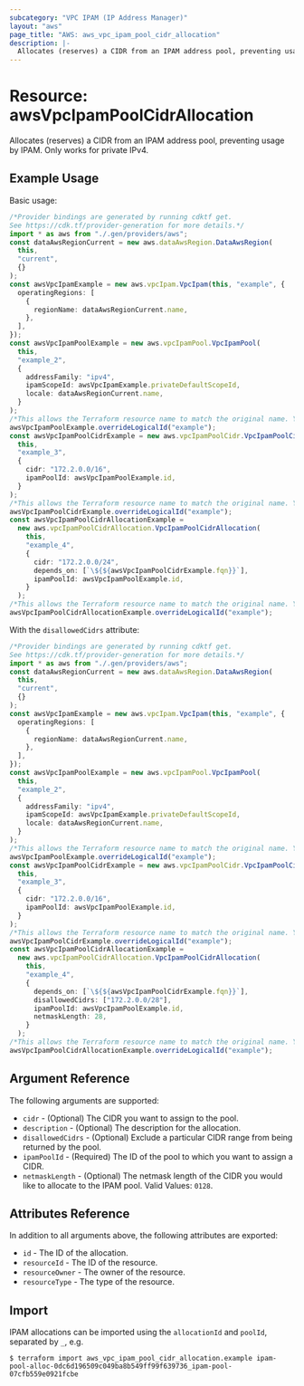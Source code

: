 ```yaml
---
subcategory: "VPC IPAM (IP Address Manager)"
layout: "aws"
page_title: "AWS: aws_vpc_ipam_pool_cidr_allocation"
description: |-
  Allocates (reserves) a CIDR from an IPAM address pool, preventing usage by IPAM.
---
```


# Resource: awsVpcIpamPoolCidrAllocation

Allocates (reserves) a CIDR from an IPAM address pool, preventing usage by IPAM. Only works for private IPv4.

## Example Usage

Basic usage:

```typescript
/*Provider bindings are generated by running cdktf get.
See https://cdk.tf/provider-generation for more details.*/
import * as aws from "./.gen/providers/aws";
const dataAwsRegionCurrent = new aws.dataAwsRegion.DataAwsRegion(
  this,
  "current",
  {}
);
const awsVpcIpamExample = new aws.vpcIpam.VpcIpam(this, "example", {
  operatingRegions: [
    {
      regionName: dataAwsRegionCurrent.name,
    },
  ],
});
const awsVpcIpamPoolExample = new aws.vpcIpamPool.VpcIpamPool(
  this,
  "example_2",
  {
    addressFamily: "ipv4",
    ipamScopeId: awsVpcIpamExample.privateDefaultScopeId,
    locale: dataAwsRegionCurrent.name,
  }
);
/*This allows the Terraform resource name to match the original name. You can remove the call if you don't need them to match.*/
awsVpcIpamPoolExample.overrideLogicalId("example");
const awsVpcIpamPoolCidrExample = new aws.vpcIpamPoolCidr.VpcIpamPoolCidr(
  this,
  "example_3",
  {
    cidr: "172.2.0.0/16",
    ipamPoolId: awsVpcIpamPoolExample.id,
  }
);
/*This allows the Terraform resource name to match the original name. You can remove the call if you don't need them to match.*/
awsVpcIpamPoolCidrExample.overrideLogicalId("example");
const awsVpcIpamPoolCidrAllocationExample =
  new aws.vpcIpamPoolCidrAllocation.VpcIpamPoolCidrAllocation(
    this,
    "example_4",
    {
      cidr: "172.2.0.0/24",
      depends_on: [`\${${awsVpcIpamPoolCidrExample.fqn}}`],
      ipamPoolId: awsVpcIpamPoolExample.id,
    }
  );
/*This allows the Terraform resource name to match the original name. You can remove the call if you don't need them to match.*/
awsVpcIpamPoolCidrAllocationExample.overrideLogicalId("example");

```

With the `disallowedCidrs` attribute:

```typescript
/*Provider bindings are generated by running cdktf get.
See https://cdk.tf/provider-generation for more details.*/
import * as aws from "./.gen/providers/aws";
const dataAwsRegionCurrent = new aws.dataAwsRegion.DataAwsRegion(
  this,
  "current",
  {}
);
const awsVpcIpamExample = new aws.vpcIpam.VpcIpam(this, "example", {
  operatingRegions: [
    {
      regionName: dataAwsRegionCurrent.name,
    },
  ],
});
const awsVpcIpamPoolExample = new aws.vpcIpamPool.VpcIpamPool(
  this,
  "example_2",
  {
    addressFamily: "ipv4",
    ipamScopeId: awsVpcIpamExample.privateDefaultScopeId,
    locale: dataAwsRegionCurrent.name,
  }
);
/*This allows the Terraform resource name to match the original name. You can remove the call if you don't need them to match.*/
awsVpcIpamPoolExample.overrideLogicalId("example");
const awsVpcIpamPoolCidrExample = new aws.vpcIpamPoolCidr.VpcIpamPoolCidr(
  this,
  "example_3",
  {
    cidr: "172.2.0.0/16",
    ipamPoolId: awsVpcIpamPoolExample.id,
  }
);
/*This allows the Terraform resource name to match the original name. You can remove the call if you don't need them to match.*/
awsVpcIpamPoolCidrExample.overrideLogicalId("example");
const awsVpcIpamPoolCidrAllocationExample =
  new aws.vpcIpamPoolCidrAllocation.VpcIpamPoolCidrAllocation(
    this,
    "example_4",
    {
      depends_on: [`\${${awsVpcIpamPoolCidrExample.fqn}}`],
      disallowedCidrs: ["172.2.0.0/28"],
      ipamPoolId: awsVpcIpamPoolExample.id,
      netmaskLength: 28,
    }
  );
/*This allows the Terraform resource name to match the original name. You can remove the call if you don't need them to match.*/
awsVpcIpamPoolCidrAllocationExample.overrideLogicalId("example");

```

## Argument Reference

The following arguments are supported:

* `cidr` - (Optional) The CIDR you want to assign to the pool.
* `description` - (Optional) The description for the allocation.
* `disallowedCidrs` - (Optional) Exclude a particular CIDR range from being returned by the pool.
* `ipamPoolId` - (Required) The ID of the pool to which you want to assign a CIDR.
* `netmaskLength` - (Optional) The netmask length of the CIDR you would like to allocate to the IPAM pool. Valid Values: `0128`.

## Attributes Reference

In addition to all arguments above, the following attributes are exported:

* `id` - The ID of the allocation.
* `resourceId` - The ID of the resource.
* `resourceOwner` - The owner of the resource.
* `resourceType` - The type of the resource.

## Import

IPAM allocations can be imported using the `allocationId` and `poolId`, separated by `_`, e.g.

```console
$ terraform import aws_vpc_ipam_pool_cidr_allocation.example ipam-pool-alloc-0dc6d196509c049ba8b549ff99f639736_ipam-pool-07cfb559e0921fcbe
```
